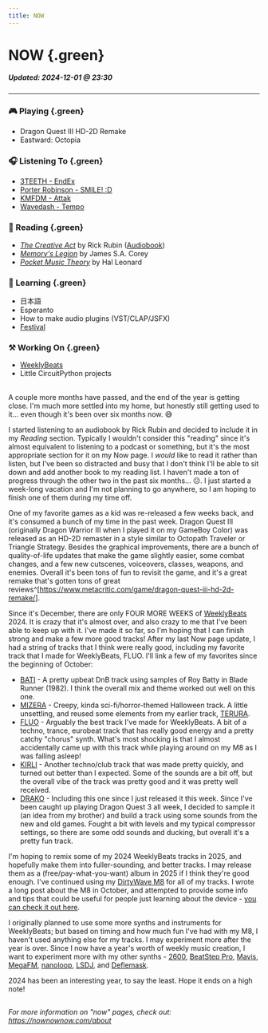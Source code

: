 ```yaml
---
title: NOW
---
```


# NOW {.green}

##### Updated: 2024-12-01 @ 23:30

---

### 🎮 Playing {.green}
- Dragon Quest III HD-2D Remake
- Eastward: Octopia

### 🎧 Listening To {.green}
- [3TEETH - EndEx](https://musicbrainz.org/release-group/ae0cd6d1-4e35-4649-a113-bd2e26177e20)
- [Porter Robinson - SMILE! :D](https://musicbrainz.org/release-group/87964290-66b9-4fd9-bea3-1bfe9de92862)
- [KMFDM - Attak](https://musicbrainz.org/release-group/943307db-ac0d-3803-b5e1-c4d487354795)
- [Wavedash - Tempo](https://musicbrainz.org/release-group/2053a1b9-e278-43c0-b091-79b5394abc5d)

### 📖 Reading {.green}
- _[The Creative Act](https://search.worldcat.org/title/1313903954)_
 by Rick Rubin ([Audiobook](https://libro.fm/audiobooks/9780593671726))
- _[Memory's Legion](https://search.worldcat.org/title/1300408288)_
 by James S.A. Corey
- _[Pocket Music Theory](https://search.worldcat.org/title/51577325)_
 by Hal Leonard

### 📓 Learning {.green}
- 日本語
- Esperanto
- How to make audio plugins (VST/CLAP/JSFX)
- [Festival](https://www.cstr.ed.ac.uk/projects/festival/)

### ⚒️  Working On {.green}
- [WeeklyBeats](https://weeklybeats.com/mukti)
- Little CircuitPython projects

\
A couple more months have passed, and the end of the year is getting
close. I'm much more settled into my home, but honestly still getting 
used to it... even though it's been over six months now. 😅

I started listening to an audiobook by Rick Rubin and decided to
include it in my _Reading_ section. Typically I wouldn't consider this
"reading" since it's almost equivalent to listening to a podcast or
something, but it's the most appropriate section for it on my Now page. 
I *would* like to read it rather than listen, but I've been so 
distracted and busy that I don't think I'll be able to sit down and add 
another book to my reading list. I haven't made a ton of progress 
through the other two in the past six months... 😐. I just started a 
week-long vacation and I'm not planning to go anywhere, so I am hoping 
to finish one of them during my time off. 

One of my favorite games as a kid was re-released a few weeks back, and
it's consumed a bunch of my time in the past week. Dragon Quest III
(originally Dragon Warrior III when I played it on my GameBoy Color) was
released as an HD-2D remaster in a style similar to Octopath Traveler or
Triangle Strategy. Besides the graphical improvements, there are a bunch
of quality-of-life updates that make the game slightly easier, some
combat changes, and a few new cutscenes, voiceovers, classes, weapons,
and enemies. Overall it's been tons of fun to revisit the game, and it's a
great remake that's gotten tons of great
reviews^[<https://www.metacritic.com/game/dragon-quest-iii-hd-2d-remake/>]. 

Since it's December, there are only FOUR MORE WEEKS of
[WeeklyBeats](http://weeklybeats.com) 2024. It is crazy that it's almost
over, and also crazy to me that I've been able to keep up with it. I've
made it so far, so I'm hoping that I can finish strong and make a few
more good tracks! After my last Now page update, I had a string of
tracks that I think were really good, including my favorite track that I
made for WeeklyBeats, FLUO. I'll link a few of my favorites since the
beginning of October:

- [BATI](https://weeklybeats.com/mukti/music/bati-3) - A pretty upbeat
  DnB track using samples of Roy Batty in Blade Runner (1982). I think
the overall mix and theme worked out well on this one.
- [MIZERA](https://weeklybeats.com/mukti/music/mizera-4) - Creepy, kinda
sci-fi/horror-themed Halloween track. A little unsettling, and reused
some elements from my earlier track, 
[TERURA](https://weeklybeats.com/mukti/music/terura).
- [FLUO](https://weeklybeats.com/mukti/music/fluo-4) - Arguably the best
  track I've made for WeeklyBeats. A bit of a techno, trance, eurobeat
track that has really good energy and a pretty catchy "chorus" synth.
What's most shocking is that I almost accidentally came up with this
track while playing around on my M8 as I was falling asleep!
- [KIRLI](https://weeklybeats.com/mukti/music/kirli) - Another
  techno/club track that was made pretty quickly, and turned out better
than I expected. Some of the sounds are a bit off, but the overall vibe
of the track was pretty good and it was pretty well received.
- [DRAKO](https://weeklybeats.com/mukti/music/drako) - Including this
  one since I just released it this week. Since I've been caught up
playing Dragon Quest 3 all week, I decided to sample it (an idea from my
brother) and build a track using some sounds from the new and old games.
Fought a bit with levels and my typical compressor settings, so there 
are some odd sounds and ducking, but overall it's a pretty fun track.

I'm hoping to remix some of my 2024 WeeklyBeats tracks in 2025, and
hopefully make them into fuller-sounding, and better tracks. I may
release them as a (free/pay-what-you-want) album in 2025 if I think
they're good enough. I've continued using my [DirtyWave
M8](https://dirtywave.com/products/m8-tracker-model-02) for all of my
tracks. I wrote a long post about the M8 in October, and attempted
to provide some info and tips that could be useful for people just
learning about the device - [you can check it out
here](http://gross.sh/m8).

I originally planned to use some more synths and instruments for
WeeklyBeats; but based on timing and how much fun I've had with my M8, 
I haven't  used anything else for my tracks. I may experiment more after
the year is over. Since I now have a year's worth of weekly music 
creation, I want to experiment more with my other synths -
[2600](https://www.behringer.com/product.html?modelCode=0718-AAI),
[BeatStep
Pro](https://www.arturia.com/products/hybrid-synths/beatstep-pro/overview),
[Mavis](https://www.moogmusic.com/products/mavis),
[MegaFM](https://www.twistedelectrons.com/product-page/megafm),
[nanoloop](https://www.nanoloop.com/one/),
[LSDJ](https://www.littlesounddj.com/lsd/index.php), and
[Deflemask](https://www.deflemask.com/). 

2024 has been an interesting year, to say the least. Hope it ends on a
high note!

<svg height="1" width="100" style="display:block;margin:auto;"><line x1="0" y1="0" x2="100" y2="0" stroke="white" /></svg>

_For more information on "now" pages, check out: <https://nownownow.com/about>_
